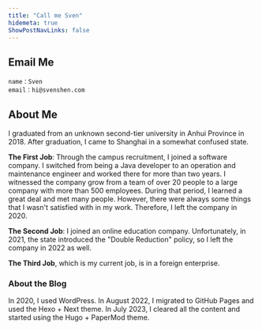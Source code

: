 ```yaml
---
title: "Call me Sven"
hidemeta: true
ShowPostNavLinks: false
---
```


## Email Me

```
name：Sven
email：hi@svenshen.com
```

## About Me

I graduated from an unknown second-tier university in Anhui Province in 2018. After graduation, I came to Shanghai in a somewhat confused state.

**The First Job**: Through the campus recruitment, I joined a software company. I switched from being a Java developer to an operation and maintenance engineer and worked there for more than two years. I witnessed the company grow from a team of over 20 people to a large company with more than 500 employees. During that period, I learned a great deal and met many people. However, there were always some things that I wasn't satisfied with in my work. Therefore, I left the company in 2020.

**The Second Job**: I joined an online education company. Unfortunately, in 2021, the state introduced the "Double Reduction" policy, so I left the company in 2022 as well.

**The Third Job**, which is my current job, is in a foreign enterprise.

### About the Blog

In 2020, I used WordPress.
In August 2022, I migrated to GitHub Pages and used the Hexo + Next theme.
In July 2023, I cleared all the content and started using the Hugo + PaperMod theme.
